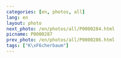 ```yaml
---
categories: [en, photos, all]
lang: en
layout: photo
next_photo: /en/photos/all/P0000284.html
picname: P0000287
prev_photo: /en/photos/all/P0000286.html
tags: ["K\xF6cherbaum"]
---
```

